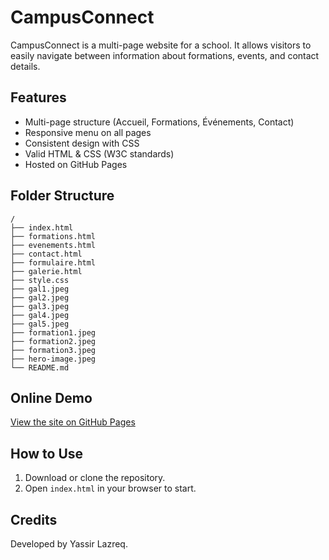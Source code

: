 # CampusConnect

CampusConnect is a multi-page website for a school. It allows visitors to easily navigate between information about formations, events, and contact details.

## Features

- Multi-page structure (Accueil, Formations, Événements, Contact)
- Responsive menu on all pages
- Consistent design with CSS
- Valid HTML & CSS (W3C standards)
- Hosted on GitHub Pages

## Folder Structure

```
/
├── index.html
├── formations.html
├── evenements.html
├── contact.html
├── formulaire.html
├── galerie.html
├── style.css
├── gal1.jpeg
├── gal2.jpeg
├── gal3.jpeg
├── gal4.jpeg
├── gal5.jpeg
├── formation1.jpeg
├── formation2.jpeg
├── formation3.jpeg
├── hero-image.jpeg
└── README.md
```

## Online Demo

[View the site on GitHub Pages](https://yassir-lazreq.github.io/Campus-Connect/)

## How to Use

1. Download or clone the repository.
2. Open `index.html` in your browser to start.

## Credits

Developed by Yassir Lazreq.
